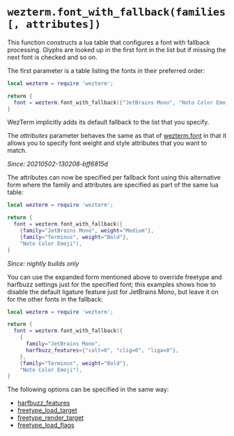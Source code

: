 # `wezterm.font_with_fallback(families [, attributes])`

This function constructs a lua table that configures a font with fallback processing.
Glyphs are looked up in the first font in the list but if missing the next font is
checked and so on.

The first parameter is a table listing the fonts in their preferred order:

```lua
local wezterm = require 'wezterm';

return {
  font = wezterm.font_with_fallback({"JetBrains Mono", "Noto Color Emoji"}),
}
```

WezTerm implicitly adds its default fallback to the list that you specify.

The *attributes* parameter behaves the same as that of [wezterm.font](font.md)
in that it allows you to specify font weight and style attributes that you
want to match.

*Since: 20210502-130208-bff6815d*

The attributes can now be specified per fallback font using this alternative
form where the family and attributes are specified as part of the same lua table:

```lua
local wezterm = require 'wezterm';

return {
  font = wezterm.font_with_fallback({
    {family="JetBrains Mono", weight="Medium"},
    {family="Terminus", weight="Bold"},
    "Noto Color Emoji"),
}
```

*Since: nightly builds only*

You can use the expanded form mentioned above to override freetype and harfbuzz
settings just for the specified font; this examples shows how to disable the
default ligature feature just for JetBrains Mono, but leave it on for the
other fonts in the fallback:

```lua
local wezterm = require 'wezterm';

return {
  font = wezterm.font_with_fallback({
    {
      family="JetBrains Mono",
      harfbuzz_features={"calt=0", "clig=0", "liga=0"},
    },
    {family="Terminus", weight="Bold"},
    "Noto Color Emoji"),
}
```

The following options can be specified in the same way:

* [harfbuzz_features](../../font-shaping.md)
* [freetype_load_target](../config/freetype_load_target.md)
* [freetype_render_target](../config/freetype_render_target.md)
* [freetype_load_flags](../config/freetype_load_flags.md)


